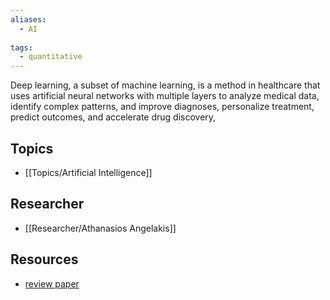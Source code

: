 ```yaml
---
aliases:
  - AI
 
tags:
  - quantitative 
---
```


Deep learning, a subset of machine learning, is a method in healthcare that uses artificial neural networks with multiple layers to analyze medical data, identify complex patterns, and improve diagnoses, personalize treatment, predict outcomes, and accelerate drug discovery,

## Topics

  - [[Topics/Artificial Intelligence]]

## Researcher

  - [[Researcher/Athanasios Angelakis]]

## Resources

  - [review paper](https://academic.oup.com/bib/article/19/6/1236/3800524)
